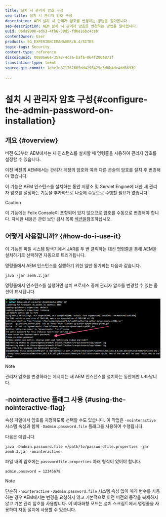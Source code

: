 ```yaml
---
title: 설치 시 관리자 암호 구성
seo-title: 설치 시 관리자 암호 구성
description: AEM 설치 시 관리자 암호를 변경하는 방법을 알아봅니다.
seo-description: AEM 설치 시 관리자 암호를 변경하는 방법을 알아봅니다.
uuid: 06da9890-ed63-4fb6-88d5-fd0e16bc4ceb
contentOwner: User
products: SG_EXPERIENCEMANAGER/6.4/SITES
topic-tags: Security
content-type: reference
discoiquuid: 00806e6e-3578-4caa-bafa-064f200a871f
translation-type: tm+mt
source-git-commit: 1ebe1e871767605dd4295429c3d0b4de4dd66939

---
```



# 설치 시 관리자 암호 구성{#configure-the-admin-password-on-installation}

## 개요 {#overview}

버전 6.3부터 AEM에서는 새 인스턴스를 설치할 때 명령줄을 사용하여 관리자 암호를 설정할 수 있습니다.

이전 버전의 AEM에서는 관리자 계정의 암호와 여러 다른 콘솔의 암호를 설치 후 변경해야 했습니다.

이 기능은 AEM 인스턴스를 설치하는 동안 저장소 및 Servlet Engine에 대한 새 관리자 암호를 설정하는 기능을 추가하므로 나중에 수동으로 수행할 필요가 없습니다.

>[!CAUTION]
>
>이 기능에는 Felix Console이 포함되어 있지 않으므로 암호를 수동으로 변경해야 합니다. 자세한 내용은 관련 보안 검사 목록 [섹션을](/help/sites-administering/security-checklist.md#change-default-passwords-for-the-aem-and-osgi-console-admin-accounts)참조하십시오.

## 어떻게 사용합니까? {#how-do-i-use-it}

이 기능은 파일 시스템 탐색기에서 JAR를 두 번 클릭하는 대신 명령줄을 통해 AEM을 설치하기로 선택하면 자동으로 트리거됩니다.

명령줄에서 AEM 인스턴스를 실행하기 위한 일반 동기화는 다음과 같습니다.

```shell
java -jar aem6.3.jar
```

명령줄에서 인스턴스를 실행하면 설치 프로세스 중에 관리자 암호를 변경할 수 있는 옵션이 표시됩니다.

![chlimage_1-116](assets/chlimage_1-116.png)

>[!NOTE]
>
>관리자 암호를 변경하라는 메시지는 새 AEM 인스턴스를 설치하는 동안에만 나타납니다.

## -nointeractive 플래그 사용 {#using-the-nointeractive-flag}

속성 파일에서 암호를 지정하도록 선택할 수도 있습니다. 이 작업은 `-nointeractive` 시스템 속성과 함께 `-Dadmin.password.file` 플래그를 사용하여 수행됩니다.

다음은 예입니다.

```shell
java -Dadmin.password.file =/path/to/passwordfile.properties -jar aem6.3.jar -nointeractive
```

파일 내의 암호에는 `passwordfile.properties` 아래 형식이 있어야 합니다.

```xml
admin.password = 12345678
```

>[!NOTE]
>
>단순히 `-nointeractive` `-Dadmin.password.file` 시스템 속성 없이 매개 변수를 사용하는 경우 AEM에서는 변경을 요청하지 않고 기본적으로 이전 버전의 동작을 복제하지 않고 기본 관리 암호를 사용합니다. 이 비대화형 모드는 설치 스크립트에서 명령줄을 사용하여 자동 설치에 사용할 수 있습니다.

